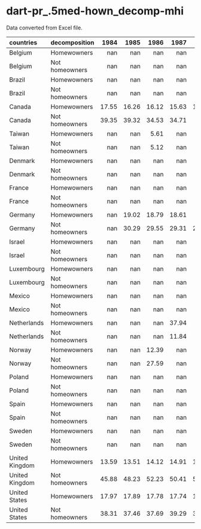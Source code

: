 # dart-pr_.5med-hown_decomp-mhi

Data converted from Excel file.

| countries      | decomposition   |   1984 |   1985 |   1986 |   1987 |   1988 |   1989 |   1990 |   1991 |   1992 |   1993 |   1994 |   1995 |   1996 |   1997 |   1998 |   1999 |   2000 |   2001 |   2002 |   2003 |   2004 |   2005 |   2006 |   2007 |   2008 |   2009 |   2010 |   2011 |   2012 |   2013 |   2014 |   2015 |   2016 |   2017 |   2018 |   2019 |   2020 |   2021 |   2022 |   2023 |   2024 |
|:---------------|:----------------|-------:|-------:|-------:|-------:|-------:|-------:|-------:|-------:|-------:|-------:|-------:|-------:|-------:|-------:|-------:|-------:|-------:|-------:|-------:|-------:|-------:|-------:|-------:|-------:|-------:|-------:|-------:|-------:|-------:|-------:|-------:|-------:|-------:|-------:|-------:|-------:|-------:|-------:|-------:|-------:|-------:|
| Belgium        | Homewowners     | nan    | nan    | nan    | nan    | nan    | nan    | nan    | nan    |  25.53 | nan    | nan    | nan    | nan    |  26.26 | nan    | nan    | nan    | nan    | nan    |  26.57 |  26.4  |  25.38 |  26    |  26.67 |  25.94 |  26.79 |  26.92 |  26.92 |  25.98 |  26.67 |  26.87 |  27.61 |  27.44 |  25.96 |  26.57 |  26.55 |  26.79 |  26.18 | nan    | nan    |    nan |
| Belgium        | Not homeowners  | nan    | nan    | nan    | nan    | nan    | nan    | nan    | nan    |  34.87 | nan    | nan    | nan    | nan    |  43.22 | nan    | nan    | nan    | nan    | nan    |  45.98 |  47.72 |  45.61 |  45.01 |  43.93 |  43.88 |  45.96 |  48.9  |  49.11 |  51.49 |  51.76 |  51.45 |  50.94 |  51.15 |  52.64 |  51.33 |  52.26 |  53.04 |  53.25 | nan    | nan    |    nan |
| Brazil         | Homewowners     | nan    | nan    | nan    | nan    | nan    | nan    | nan    | nan    |  33.29 |  33.18 | nan    |  33.86 |  34.41 |  34.02 |  34.78 |  35.07 | nan    |  35.21 |  35.08 |  35.88 |  35.99 |  34.6  |  34.85 |  35.58 |  34.55 |  34.93 | nan    |  35.59 |  35.51 |  35.4  |  34.83 |  36.19 | nan    | nan    | nan    | nan    | nan    | nan    | nan    | nan    |    nan |
| Brazil         | Not homeowners  | nan    | nan    | nan    | nan    | nan    | nan    | nan    | nan    |  33.59 |  32.25 | nan    |  32.25 |  33.2  |  32.18 |  32.26 |  32.54 | nan    |  33.68 |  33.25 |  33.63 |  33.57 |  32.57 |  32.06 |  32.63 |  31.5  |  32.55 | nan    |  31.07 |  31    |  31.77 |  30.48 |  30.99 | nan    | nan    | nan    | nan    | nan    | nan    | nan    | nan    |    nan |
| Canada         | Homewowners     |  17.55 |  16.26 |  16.12 |  15.63 |  15.35 |  14.88 |  15.62 |  16.61 |  17.4  |  17.57 |  16.9  |  17.39 |  17.84 |  17.41 |  16.69 |  16.56 |  16.13 |  16.62 |  16.23 |  16.83 |  16.97 |  16.16 |  16.71 |  16.05 |  16.48 |  17.82 |  18.01 |  16.79 |  17.07 |  17.01 |  15.98 |  16.83 |  16.76 |  17.71 |  17.06 |  16.78 |  20.1  |  18.13 | nan    | nan    |    nan |
| Canada         | Not homeowners  |  39.35 |  39.32 |  34.53 |  34.71 |  35.4  |  32.72 |  35.88 |  38.84 |  40.87 |  42.35 |  43.1  |  40.74 |  46.63 |  46    |  44.69 |  42.73 |  41.04 |  42.01 |  42.56 |  43.96 |  44.49 |  44.04 |  42.18 |  44.09 |  42.18 |  46.36 |  47.7  |  45.41 |  46.31 |  48.11 |  43.5  |  46.74 |  43.88 |  45.41 |  42.95 |  42.83 |  48.26 |  42.79 | nan    | nan    |    nan |
| Taiwan         | Homewowners     | nan    | nan    |   5.61 | nan    | nan    | nan    | nan    |   7.46 | nan    | nan    | nan    |  10.8  | nan    |   8.54 | nan    | nan    |   9.44 | nan    | nan    | nan    | nan    |  11.53 | nan    |  10.48 | nan    | nan    |  10.6  | nan    | nan    |  11.13 | nan    | nan    |  11.68 |  12.06 |  12.2  |  12.63 |  13.49 |  14.42 | nan    | nan    |    nan |
| Taiwan         | Not homeowners  | nan    | nan    |   5.12 | nan    | nan    | nan    | nan    |   6.72 | nan    | nan    | nan    |  13.91 | nan    |  11.46 | nan    | nan    |  12.46 | nan    | nan    | nan    | nan    |  14.93 | nan    |  16.23 | nan    | nan    |  14.47 | nan    | nan    |  15.48 | nan    | nan    |  14.7  |  16.17 |  15.01 |  13    |  13.73 |  15.58 | nan    | nan    |    nan |
| Denmark        | Homewowners     | nan    | nan    | nan    | nan    | nan    | nan    | nan    | nan    | nan    | nan    | nan    | nan    | nan    | nan    | nan    | nan    | nan    | nan    | nan    | nan    |  13.44 | nan    | nan    |   9.1  | nan    | nan    |  10.64 | nan    | nan    |  10.71 | nan    |  16.78 |  16.78 |  16.53 |  16.45 |  16.48 |  16.58 |  16.44 |  15.42 | nan    |    nan |
| Denmark        | Not homeowners  | nan    | nan    | nan    | nan    | nan    | nan    | nan    | nan    | nan    | nan    | nan    | nan    | nan    | nan    | nan    | nan    | nan    | nan    | nan    | nan    |  48.49 | nan    | nan    |  35.18 | nan    | nan    |  38.66 | nan    | nan    |  39.45 | nan    |  45.96 |  45.42 |  44.67 |  43.73 |  43.54 |  43.59 |  41.71 |  40.49 | nan    |    nan |
| France         | Homewowners     | nan    | nan    | nan    | nan    | nan    | nan    | nan    | nan    | nan    | nan    | nan    | nan    | nan    | nan    | nan    | nan    | nan    | nan    | nan    | nan    | nan    | nan    | nan    | nan    | nan    | nan    | nan    | nan    | nan    | nan    | nan    | nan    | nan    | nan    | nan    | nan    | nan    | nan    | nan    | nan    |    nan |
| France         | Not homeowners  | nan    | nan    | nan    | nan    | nan    | nan    | nan    | nan    | nan    | nan    | nan    | nan    | nan    | nan    | nan    | nan    | nan    | nan    | nan    | nan    | nan    | nan    | nan    | nan    | nan    | nan    | nan    | nan    | nan    | nan    | nan    | nan    | nan    | nan    | nan    | nan    | nan    | nan    | nan    | nan    |    nan |
| Germany        | Homewowners     | nan    |  19.02 |  18.79 |  18.61 |  19.1  |  18.39 |  19.41 |  19.93 |  20.79 |  20.36 |  20.91 |  21.37 |  21.29 |  22.21 |  21.77 |  21.79 |  22.46 |  23.37 |  23.97 |  24.47 |  24.4  |  25.3  |  24.65 |  25.11 |  24.58 |  25.52 |  24.95 |  25.2  |  25.35 |  26.16 |  26.04 |  25.59 |  24.28 |  25.39 |  25.24 |  24.96 |  25.61 |  23.94 |  24.17 | nan    |    nan |
| Germany        | Not homeowners  | nan    |  30.29 |  29.55 |  29.31 |  29.07 |  28.31 |  27.62 |  28.74 |  29.26 |  30.64 |  32.38 |  32.81 |  33.78 |  33.21 |  33.68 |  32.83 |  34.19 |  35.15 |  37.3  |  38.07 |  39.47 |  41.74 |  42.77 |  41.18 |  40.76 |  42.05 |  41.98 |  40.58 |  41.08 |  40.98 |  41.51 |  41.39 |  41.78 |  40.82 |  40.2  |  40.36 |  39.67 |  35.47 |  37.27 | nan    |    nan |
| Israel         | Homewowners     | nan    | nan    | nan    | nan    | nan    | nan    | nan    | nan    |  18.19 | nan    | nan    | nan    | nan    |  20.54 | nan    | nan    | nan    |  25.56 |  24.72 |  25.98 |  25.82 |  25.67 |  26.07 |  24.91 |  25.54 |  25.3  |  26.44 |  26.46 |  25.32 |  21.49 |  22.55 |  21.96 |  22.41 |  21.13 |  21.64 |  22.95 |  27.71 |  24.9  | nan    | nan    |    nan |
| Israel         | Not homeowners  | nan    | nan    | nan    | nan    | nan    | nan    | nan    | nan    |  38.87 | nan    | nan    | nan    | nan    |  38.74 | nan    | nan    | nan    |  40.44 |  43.52 |  41.16 |  41.92 |  38.25 |  35.74 |  36    |  33.74 |  40.35 |  35.59 |  37.19 |  31.56 |  31.05 |  32.32 |  33.63 |  29.72 |  32.05 |  27.42 |  29.17 |  35.99 |  36.31 | nan    | nan    |    nan |
| Luxembourg     | Homewowners     | nan    | nan    | nan    | nan    | nan    | nan    | nan    | nan    | nan    | nan    | nan    | nan    | nan    | nan    | nan    | nan    | nan    | nan    |  25.12 |  26.9  |  26.8  |  25.33 |  25.13 |  26.12 |  27.98 |  26.69 |  27.19 |  27.8  |  26.85 |  27.14 |  26.01 |  25.81 |  28.82 |  29.91 |  28.5  |  27.97 | nan    |  23.54 |  22.38 |  27.53 |    nan |
| Luxembourg     | Not homeowners  | nan    | nan    | nan    | nan    | nan    | nan    | nan    | nan    | nan    | nan    | nan    | nan    | nan    | nan    | nan    | nan    | nan    | nan    |  29.41 |  33.65 |  32.56 |  31.32 |  33.26 |  30.71 |  35.97 |  38.05 |  38.29 |  37.88 |  44.75 |  40.29 |  37.62 |  36.38 |  34.6  |  37.04 |  33.19 |  37.5  | nan    |  28    |  26.44 |  23.51 |    nan |
| Mexico         | Homewowners     | nan    | nan    | nan    | nan    | nan    | nan    | nan    | nan    | nan    | nan    | nan    | nan    | nan    | nan    | nan    | nan    | nan    | nan    | nan    | nan    | nan    | nan    | nan    | nan    | nan    | nan    | nan    | nan    | nan    | nan    | nan    | nan    | nan    | nan    | nan    | nan    | nan    | nan    | nan    | nan    |    nan |
| Mexico         | Not homeowners  | nan    | nan    | nan    | nan    | nan    | nan    | nan    | nan    | nan    | nan    | nan    | nan    | nan    | nan    | nan    | nan    | nan    | nan    | nan    | nan    | nan    | nan    | nan    | nan    | nan    | nan    | nan    | nan    | nan    | nan    | nan    | nan    | nan    | nan    | nan    | nan    | nan    | nan    | nan    | nan    |    nan |
| Netherlands    | Homewowners     | nan    | nan    | nan    |  37.94 | nan    | nan    |  11.32 | nan    | nan    |  12.45 | nan    | nan    | nan    | nan    | nan    |   8.05 | nan    | nan    | nan    | nan    |  14.9  |  16.25 |  16.18 |   7.96 |   8.04 |   8.06 |   7.51 |   7.41 |   7.45 |   8.11 |   8.28 |   8.89 |   9.27 |   9.46 |   9.21 |   9.11 |  10.13 |  10.42 | nan    | nan    |    nan |
| Netherlands    | Not homeowners  | nan    | nan    | nan    |  11.84 | nan    | nan    |  36.22 | nan    | nan    |  41.24 | nan    | nan    | nan    | nan    | nan    |  41.1  | nan    | nan    | nan    | nan    |  48.92 |  51.26 |  51.53 |  43.67 |  43.53 |  40.68 |  42.92 |  44.6  |  43.78 |  45.9  |  48.44 |  50.61 |  51.41 |  49.34 |  48.26 |  47.86 |  51.51 |  49.9  | nan    | nan    |    nan |
| Norway         | Homewowners     | nan    | nan    |  12.39 | nan    | nan    | nan    | nan    | nan    | nan    | nan    | nan    | nan    | nan    | nan    | nan    | nan    | nan    | nan    | nan    | nan    | nan    | nan    | nan    | nan    | nan    | nan    | nan    | nan    | nan    | nan    | nan    | nan    | nan    | nan    | nan    | nan    | nan    | nan    | nan    | nan    |    nan |
| Norway         | Not homeowners  | nan    | nan    |  27.59 | nan    | nan    | nan    | nan    | nan    | nan    | nan    | nan    | nan    | nan    | nan    | nan    | nan    | nan    | nan    | nan    | nan    | nan    | nan    | nan    | nan    | nan    | nan    | nan    | nan    | nan    | nan    | nan    | nan    | nan    | nan    | nan    | nan    | nan    | nan    | nan    | nan    |    nan |
| Poland         | Homewowners     | nan    | nan    | nan    | nan    | nan    | nan    | nan    | nan    | nan    | nan    | nan    | nan    | nan    | nan    | nan    | nan    | nan    | nan    | nan    | nan    | nan    | nan    | nan    | nan    | nan    | nan    | nan    | nan    | nan    | nan    | nan    | nan    | nan    | nan    | nan    | nan    | nan    | nan    | nan    | nan    |    nan |
| Poland         | Not homeowners  | nan    | nan    | nan    | nan    | nan    | nan    | nan    | nan    | nan    | nan    | nan    | nan    | nan    | nan    | nan    | nan    | nan    | nan    | nan    | nan    | nan    | nan    | nan    | nan    | nan    | nan    | nan    | nan    | nan    | nan    | nan    | nan    | nan    | nan    | nan    | nan    | nan    | nan    | nan    | nan    |    nan |
| Spain          | Homewowners     | nan    | nan    | nan    | nan    | nan    | nan    | nan    | nan    | nan    | nan    | nan    | nan    | nan    | nan    | nan    | nan    | nan    | nan    | nan    | nan    |  28.55 |  29.26 |  27.01 |  24.8  |  27.49 |  30.63 |  32.01 |  31.71 |  33.77 |  35.75 |  35.79 |  35.15 |  34.28 |  33.2  |  32.57 |  32.16 |  34.93 |  32.38 |  30.57 | nan    |    nan |
| Spain          | Not homeowners  | nan    | nan    | nan    | nan    | nan    | nan    | nan    | nan    | nan    | nan    | nan    | nan    | nan    | nan    | nan    | nan    | nan    | nan    | nan    | nan    |  34.31 |  31.49 |  30.89 |  38.81 |  39.13 |  41.93 |  41.93 |  43.58 |  44.72 |  47.2  |  45.33 |  45.84 |  45    |  40.53 |  40.33 |  40.07 |  46.78 |  41.74 |  35    | nan    |    nan |
| Sweden         | Homewowners     | nan    | nan    | nan    | nan    | nan    | nan    | nan    | nan    | nan    | nan    | nan    |  22.25 | nan    | nan    | nan    | nan    |  20.32 |  20.33 |  20.27 |  18.9  |  18.56 |  18.01 |  17.29 |  17.07 |  16.54 |  17.66 |  17.68 |  15.56 |  15.75 |  19.32 |  19.02 |  19.5  |  19.12 |  17.97 |  18.11 |  18.56 |  19.01 |  19.85 | nan    | nan    |    nan |
| Sweden         | Not homeowners  | nan    | nan    | nan    | nan    | nan    | nan    | nan    | nan    | nan    | nan    | nan    |  51.27 | nan    | nan    | nan    | nan    |  45.05 |  42.26 |  43.9  |  44.91 |  41.96 |  41.92 |  40.66 |  41.39 |  39.65 |  40.81 |  45.44 |  42.94 |  42.98 |  47.91 |  50.08 |  48.11 |  46.82 |  47.31 |  45.48 |  46.73 |  45.26 |  43.62 | nan    | nan    |    nan |
| United Kingdom | Homewowners     |  13.59 |  13.51 |  14.12 |  14.91 |  13.32 |  13.97 |  14.75 |  15.17 |  16.79 |  17.23 |  18.86 |  19.1  |  18.07 |  17.6  |  17.98 |  18.46 |  17.51 |  18.15 |  18.37 |  19.14 |  18.47 |  19.33 |  19.16 |  19.12 |  19.7  |  20.45 |  20.73 |  20.49 |  20.29 |  20.04 |  19.14 |  19.95 |  19.76 |  19.25 |  19.26 |  19.75 |  20.73 |  21.16 | nan    | nan    |    nan |
| United Kingdom | Not homeowners  |  45.88 |  48.23 |  52.23 |  50.41 |  51.69 |  52.06 |  50.61 |  55.04 |  56.7  |  60.1  |  61.22 |  61.12 |  62.17 |  59.83 |  61.16 |  60.75 |  59.84 |  58.01 |  57.42 |  56.38 |  56.72 |  55.82 |  54.14 |  54.08 |  53.23 |  54.57 |  54.7  |  52.17 |  53.18 |  51.45 |  50.39 |  49.55 |  47.82 |  48.81 |  46.26 |  44.52 |  47.12 |  48.33 | nan    | nan    |    nan |
| United States  | Homewowners     |  17.97 |  17.89 |  17.78 |  17.74 |  17.93 |  17.66 |  17.18 |  18.11 |  18.89 |  19.32 |  19.27 |  18.35 |  18.53 |  18.65 |  18.53 |  18.55 |  18.46 |  19    |  19.68 |  19.95 |  19.86 |  19.43 |  18.98 |  19.51 |  19.93 |  22.06 |  22.03 |  22.32 |  22.52 |  22.22 |  21.27 |  21.29 |  21.97 |  21.83 |  21.78 |  21.34 |  24.55 |  23.58 |  22.52 |  21.63 |    nan |
| United States  | Not homeowners  |  38.31 |  37.46 |  37.69 |  39.29 |  38.24 |  37.95 |  38.49 |  39.81 |  41.26 |  41.22 |  41    |  40.47 |  39.85 |  39.54 |  39.56 |  38.56 |  36.54 |  38.24 |  39.45 |  41.77 |  41.25 |  41.02 |  40.05 |  40.45 |  41.45 |  43.59 |  44.75 |  44.03 |  43.2  |  41.5  |  40.28 |  38.52 |  38.57 |  38.53 |  37.84 |  38.73 |  43.59 |  41.78 |  37.85 |  38.19 |    nan |
